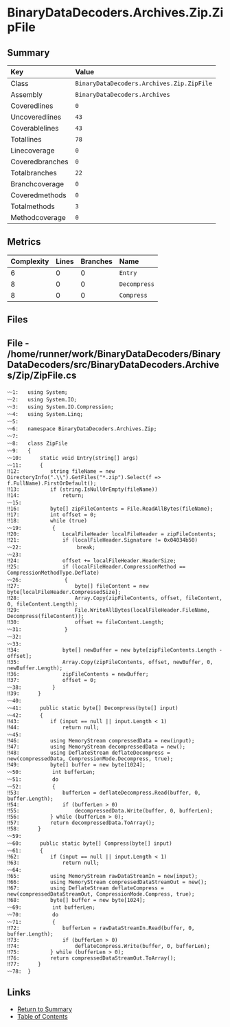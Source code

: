 ﻿# BinaryDataDecoders.Archives.Zip.ZipFile

## Summary

| Key             | Value                                     |
| :-------------- | :---------------------------------------- |
| Class           | `BinaryDataDecoders.Archives.Zip.ZipFile` |
| Assembly        | `BinaryDataDecoders.Archives`             |
| Coveredlines    | `0`                                       |
| Uncoveredlines  | `43`                                      |
| Coverablelines  | `43`                                      |
| Totallines      | `78`                                      |
| Linecoverage    | `0`                                       |
| Coveredbranches | `0`                                       |
| Totalbranches   | `22`                                      |
| Branchcoverage  | `0`                                       |
| Coveredmethods  | `0`                                       |
| Totalmethods    | `3`                                       |
| Methodcoverage  | `0`                                       |

## Metrics

| Complexity | Lines | Branches | Name         |
| :--------- | :---- | :------- | :----------- |
| 6          | 0     | 0        | `Entry`      |
| 8          | 0     | 0        | `Decompress` |
| 8          | 0     | 0        | `Compress`   |

## Files

## File - /home/runner/work/BinaryDataDecoders/BinaryDataDecoders/src/BinaryDataDecoders.Archives/Zip/ZipFile.cs

```CSharp
〰1:   using System;
〰2:   using System.IO;
〰3:   using System.IO.Compression;
〰4:   using System.Linq;
〰5:   
〰6:   namespace BinaryDataDecoders.Archives.Zip;
〰7:   
〰8:   class ZipFile
〰9:   {
〰10:      static void Entry(string[] args)
〰11:      {
‼12:          string fileName = new DirectoryInfo(".\\").GetFiles("*.zip").Select(f => f.FullName).FirstOrDefault();
‼13:          if (string.IsNullOrEmpty(fileName))
‼14:              return;
〰15:  
‼16:          byte[] zipFileContents = File.ReadAllBytes(fileName);
‼17:          int offset = 0;
‼18:          while (true)
〰19:          {
‼20:              LocalFileHeader localFileHeader = zipFileContents;
‼21:              if (localFileHeader.Signature != 0x04034b50)
〰22:                  break;
〰23:  
‼24:              offset += localFileHeader.HeaderSize;
‼25:              if (localFileHeader.CompressionMethod == CompressionMethodType.Deflate)
〰26:              {
‼27:                  byte[] fileContent = new byte[localFileHeader.CompressedSize];
‼28:                  Array.Copy(zipFileContents, offset, fileContent, 0, fileContent.Length);
‼29:                  File.WriteAllBytes(localFileHeader.FileName, Decompress(fileContent));
‼30:                  offset += fileContent.Length;
〰31:              }
〰32:  
〰33:  
‼34:              byte[] newBuffer = new byte[zipFileContents.Length - offset];
‼35:              Array.Copy(zipFileContents, offset, newBuffer, 0, newBuffer.Length);
‼36:              zipFileContents = newBuffer;
‼37:              offset = 0;
〰38:          }
‼39:      }
〰40:  
〰41:      public static byte[] Decompress(byte[] input)
〰42:      {
‼43:          if (input == null || input.Length < 1)
‼44:              return null;
〰45:  
‼46:          using MemoryStream compressedData = new(input);
‼47:          using MemoryStream decompressedData = new();
‼48:          using DeflateStream deflateDecompress = new(compressedData, CompressionMode.Decompress, true);
‼49:          byte[] buffer = new byte[1024];
〰50:          int bufferLen;
〰51:          do
〰52:          {
‼53:              bufferLen = deflateDecompress.Read(buffer, 0, buffer.Length);
‼54:              if (bufferLen > 0)
‼55:                  decompressedData.Write(buffer, 0, bufferLen);
‼56:          } while (bufferLen > 0);
‼57:          return decompressedData.ToArray();
‼58:      }
〰59:  
〰60:      public static byte[] Compress(byte[] input)
〰61:      {
‼62:          if (input == null || input.Length < 1)
‼63:              return null;
〰64:  
‼65:          using MemoryStream rawDataStreamIn = new(input);
‼66:          using MemoryStream compressedDataStreamOut = new();
‼67:          using DeflateStream deflateCompress = new(compressedDataStreamOut, CompressionMode.Compress, true);
‼68:          byte[] buffer = new byte[1024];
〰69:          int bufferLen;
〰70:          do
〰71:          {
‼72:              bufferLen = rawDataStreamIn.Read(buffer, 0, buffer.Length);
‼73:              if (bufferLen > 0)
‼74:                  deflateCompress.Write(buffer, 0, bufferLen);
‼75:          } while (bufferLen > 0);
‼76:          return compressedDataStreamOut.ToArray();
‼77:      }
〰78:  }
```

## Links

* [Return to Summary](Summary.md)
* [Table of Contents](../TOC.md)

